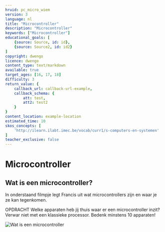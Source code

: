 ```yaml
---
hruid: pc_micro_wiem
version: 3
language: nl
title: "Microcontroller"
description: "Microcontroller"
keywords: ["Microcontroller"]
educational_goals: [
    {source: Source, id: id}, 
    {source: Source2, id: id2}
]
copyright: dwengo
licence: dwengo
content_type: text/markdown
available: true
target_ages: [16, 17, 18]
difficulty: 3
return_value: {
    callback_url: callback-url-example,
    callback_schema: {
        att: test,
        att2: test2
    }
}
content_location: example-location
estimated_time: 10
skos_concepts: [
    'http://ilearn.ilabt.imec.be/vocab/curr1/s-computers-en-systemen'
]
teacher_exclusive: false
---
```

# Microcontroller

## Wat is een microcontroller?
In onderstaand filmpje legt Francis uit wat microcontrollers zijn en waar je ze kan tegenkomen.

OPDRACHT
Welke apparaten heb jij thuis waar er een microcontroller inzit? Verwar niet met een klassieke processor. Bedenk minstens 10 apparaten!

![](@youtube/https://www.youtube.com/embed/f_SmeBlY0XI "Wat is een microcontroller")